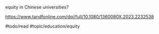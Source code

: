 equity in Chinese universities?

https://www.tandfonline.com/doi/full/10.1080/1360080X.2023.2232538

#todo/read 
#topic/education/equity
